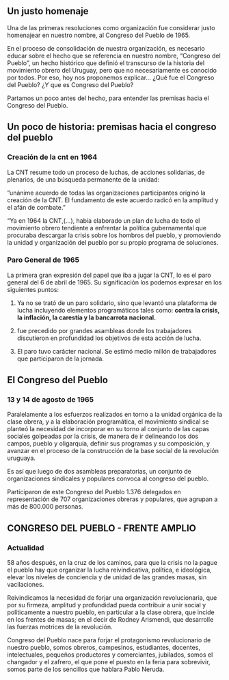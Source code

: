 ## Un justo homenaje

Una de las primeras resoluciones como organización fue considerar justo homenajear en nuestro nombre, al Congreso del Pueblo de 1965.

En el proceso de consolidación de nuestra organización, es necesario educar sobre el hecho que se referencia en nuestro nombre, “Congreso del Pueblo”, un hecho histórico que definió el transcurso de la historia del movimiento obrero del Uruguay, pero que no necesariamente es conocido por todos. Por eso, hoy nos proponemos explicar… ¿Qué fue el Congreso del Pueblo? ¿Y que es Congreso del Pueblo?

Partamos un poco antes del hecho, para entender las premisas hacia el Congreso del Pueblo.


## Un poco de historia: premisas hacia el congreso del pueblo


### Creación de la cnt en 1964

La CNT resume todo un proceso de luchas, de acciones solidarias, de plenarios, de una búsqueda permanente de la unidad:

”unánime acuerdo de todas las organizaciones participantes originó la creación de la CNT. El fundamento de este acuerdo radicó en la amplitud y el afán de combate.”

“Ya en 1964 la CNT,(...), había elaborado un plan de lucha de todo el movimiento obrero tendiente a enfrentar la política gubernamental que procuraba descargar la crisis sobre los hombros del pueblo, y promoviendo la unidad y organización del pueblo por su propio programa de soluciones.


### Paro General de 1965

La primera gran expresión del papel que iba a jugar la CNT, lo es el paro general del 6 de abril de 1965. Su significación los podemos expresar en los siguientes puntos:

1) Ya no se trató de un paro solidario, sino que levantó una plataforma de lucha incluyendo elementos programáticos tales como: **contra la crisis, la inflación, la carestía y la bancarrota nacional.**

2) fue precedido por grandes asambleas donde los trabajadores discutieron en profundidad los objetivos de esta acción de lucha.

3) El paro tuvo carácter nacional. Se estimó medio millón de trabajadores que participaron de la jornada.


## El Congreso del Pueblo


### 13 y 14 de agosto de 1965

Paralelamente a los esfuerzos realizados en torno a la unidad orgánica de la clase obrera, y a la elaboración programática, el movimiento sindical se planteó la necesidad de incorporar en su torno al conjunto de las capas sociales golpeadas por la crisis, de manera de ir delineando los dos campos, pueblo y oligarquía, definir sus programas y su composición, y avanzar en el proceso de la construcción de la base social de la revolución uruguaya.

Es así que luego de dos asambleas preparatorias, un conjunto de organizaciones sindicales y populares convoca al congreso del pueblo.

Participaron de este Congreso del Pueblo 1.376 delegados en representación de 707 organizaciones obreras y populares, que agrupan a más de 800.000 personas.


## CONGRESO DEL PUEBLO - FRENTE AMPLIO


### Actualidad

58 años después, en la cruz de los caminos, para que la crisis no la pague el pueblo hay que organizar la lucha reivindicativa, política, e ideológica, elevar los niveles de conciencia y de unidad de las grandes masas, sin vacilaciones.

Reivindicamos la necesidad de forjar una organización revolucionaria, que por su firmeza, amplitud y profundidad pueda contribuir a unir social y políticamente a nuestro pueblo, en particular a la clase obrera, que incide en los frentes de masas; en el decir de Rodney Arismendi, que desarrolle las fuerzas motrices de la revolución.

Congreso del Pueblo nace para forjar el protagonismo revolucionario de nuestro pueblo, somos obreros, campesinos, estudiantes, docentes, intelectuales, pequeños productores y comerciantes, jubilados, somos el changador y el zafrero, el que pone el puesto en la feria para sobrevivir, somos parte de los sencillos que hablara Pablo Neruda.
